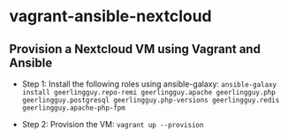 # vagrant-ansible-nextcloud

## Provision a Nextcloud VM using Vagrant and Ansible

* Step 1: Install the following roles using ansible-galaxy:
```ansible-galaxy install geerlingguy.repo-remi geerlingguy.apache geerlingguy.php geerlingguy.postgresql geerlingguy.php-versions geerlingguy.redis geerlingguy.apache-php-fpm```

* Step 2: Provision the VM:
```vagrant up --provision```